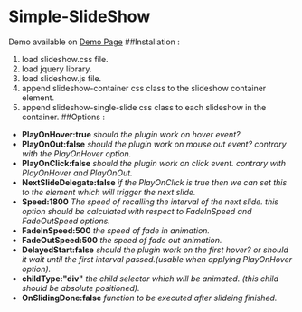 # Simple-SlideShow
Demo available on [Demo Page](http://3b00d.github.com/Simple-SlideShow/demo)
##Installation : 
1. load slideshow.css file.
1. load jquery library.
1. load slideshow.js file.
1. append slideshow-container css class to the slideshow container element.
1. append slideshow-single-slide css class to each slideshow in the container.
##Options :

* **PlayOnHover:true**
 _should the plugin work on hover event?_
* **PlayOnOut:false**
 _should the plugin work on mouse out event? contrary with the PlayOnHover option._
* **PlayOnClick:false**
 _should the plugin work on click event. contrary with PlayOnHover and PlayOnOut._
* **NextSlideDelegate:false**
 _if the PlayOnClick is true then we can set this to the element which will trigger the next slide._
* **Speed:1800**
 _The speed of recalling the interval of the next slide. this option should be calculated with respect to FadeInSpeed and FadeOutSpeed options._
* **FadeInSpeed:500**
 _the speed of fade in animation._
* **FadeOutSpeed:500**
 _the speed of fade out animation._
* **DelayedStart:false**
 _should the plugin work on the first hover? or should it wait until the first interval passed.(usable when applying PlayOnHover option)._
* **childType:"div"**
 _the child selector which will be animated. (this child should be absolute positioned)._
* **OnSlidingDone:false**
 _function to be executed after slideing finished._
